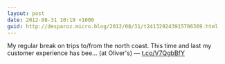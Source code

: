 ```yaml
---
layout: post
date: 2012-08-31 10:19 +1000
guid: http://desparoz.micro.blog/2012/08/31/t241329243915706369.html
---
```

My regular break on trips to/from the north coast. This time and last my customer experience has bee... (at Oliver's) — [t.co/V7QgbBfY](http://t.co/V7QgbBfY)
